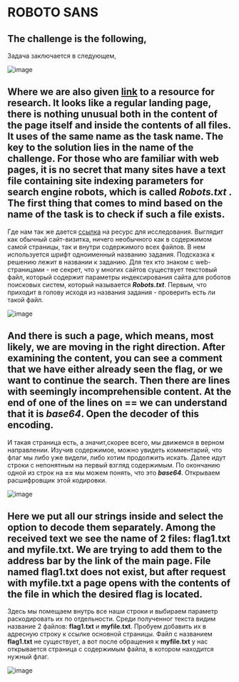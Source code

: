 # ROBOTO SANS

The challenge is the following,
---
Задача заключается в следующем,

![image](https://user-images.githubusercontent.com/60939699/160278956-66ae3d19-9d3e-48c2-b232-2cd269afa4d2.png)

Where we are also given [link](http://saturn.picoctf.net:64710/) to a resource for research.
It looks like a regular landing page, there is nothing unusual both in the content of the page itself and inside the contents of all files. It uses of the same name as the task name.
The key to the solution lies in the name of the challenge. For those who are familiar with web pages, it is no secret that many sites have a text file containing site indexing parameters for search engine robots, which is called ***Robots.txt*** . The first thing that comes to mind based on the name of the task is to check if such a file exists.
---
Где нам так же дается [ссылка](http://saturn.picoctf.net:64710/) на ресурс для исследования.
Выглядит как обычный сайт-визитка, ничего необычного как в содержимом самой страницы, так и внутри содержимого всех файлов. В нем используется шрифт одноименный названию задания.
Подсказка к решению лежит в названии к заданию. Для тех кто знаком с web-страницами - не секрет, что у многих сайтов существует текстовый файл, который содержит параметры индексирования сайта для роботов поисковых систем, который называется ***Robots.txt***. Первым, что приходит в голову исходя из названия задания - проверить есть ли такой файл.

![image](https://user-images.githubusercontent.com/60939699/160278982-fee7fb5b-e132-405d-a2c8-16803f956c56.png)

And there is such a page, which means, most likely, we are moving in the right direction.
After examining the content, you can see a comment that we have either already seen the flag, or we want to continue the search.
Then there are lines with seemingly incomprehensible content. At the end of one of the lines on **==** we can understand that it is ***base64***.
Open the decoder of this encoding.
---
И такая страница есть, а значит,скорее всего, мы движемся в верном направлении.
Изучив содержимое, можно увидеть комментарий, что флаг мы либо уже видели, либо хотим продолжить искать.
Далее идут строки с непонятным на первый взгляд содержимым. По окончанию одной из строк на **==** мы можем понять, что это ***base64***.
Открываем расшифровщик этой кодировки.

![image](https://user-images.githubusercontent.com/60939699/160279579-003adb6e-ab98-4f68-ae23-e002f2427a17.png)

Here we put all our strings inside and select the option to decode them separately.
Among the received text we see the name of 2 files: **flag1.txt** and **myfile.txt**. We are trying to add them to the address bar by the link of the main page. File named **flag1.txt** does not exist, but after request with **myfile.txt** a page opens with the contents of the file in which the desired flag is located.
---
Здесь мы помещаем внутрь все наши строки и выбираем параметр раскодировать их по отдельности.
Среди полученног текста видим название 2 файлов: **flag1.txt** и **myfile.txt**. Пробуем добавить их в адресную строку к ссылке основной страницы. Файл с названием **flag1.txt** не существует, а вот после обращения к **myfile.txt** у нас открывается страница с содержимым файла, в котором находится нужный флаг.

![image](https://user-images.githubusercontent.com/60939699/160279570-b1e19e8a-ef50-4ab8-980f-038385da2140.png)
